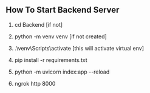 ## How To Start Backend Server

1. cd Backend [if not]
2. python -m venv venv [if not created]
3. .\venv\Scripts\activate [this will activate virtual env]
4. pip install -r requirements.txt
5. python -m uvicorn index:app --reload

6. ngrok http 8000
